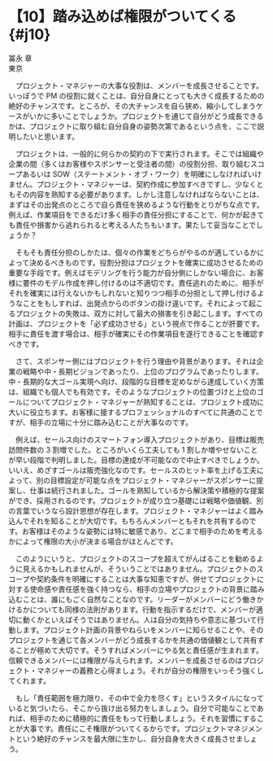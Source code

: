 # 【10】踏み込めば権限がついてくる{#j10}

<div class="author">冨永 章</div>
<div class="author_address">東京</div>

　プロジェクト・マネジャーの大事な役割は、メンバーを成長させることです。いっぽうで PM の役割に就くことは、自分自身にとっても大きく成長するための絶好のチャンスです。ところが、その大チャンスを自ら狭め、縮小してしまうケースがいかに多いことでしょうか。プロジェクトを通じて自分がどう成長できるかは、プロジェクトに取り組む自分自身の姿勢次第であるという点を、ここで説明したいと思います。

　プロジェクトは、一般的に何らかの契約の下で実行されます。そこでは組織や企業の間（多くはお客様やスポンサーと受注者の間）の役割分担、取り組むスコープあるいは SOW（ステートメント・オブ・ワーク）を明確にしなければいけません。プロジェクト・マネジャーは、契約作成に参加すべきですし、少なくともその内容を熟知する必要があります。しかし注意しなければならないことは、まずはその出発点のところで自ら責任を狭めるような行動をとりがちな点です。例えば、作業項目をできるだけ多く相手の責任分担にすることで、何かが起きても責任や損害から逃れられると考える人たちもいます。果たして妥当なことでしょうか？

　そもそも責任分担のしかたは、個々の作業をどちらがやるのが適しているかによって決めるべきものです。役割分担はプロジェクトを確実に成功させるための重要な手段です。例えばモデリングを行う能力が自分側にしかない場合に、お客様に要件のモデル作成を押し付けるのは不適切です。責任逃れのために、相手がそれを確実には行えないかもしれないと知りつつ相手の分担として押し付けるようなことをもしすれば、出発点からのボタンの掛け違いです。それによって起こるプロジェクトの失敗は、双方に対して最大の損害を引き起こします。すべての計画は、プロジェクトを「必ず成功させる」という視点で作ることが肝要です。相手に責任を渡す場合は、相手が確実にその作業項目を遂行できることを確認すべきです。

　さて、スポンサー側にはプロジェクトを行う理由や背景があります。それは企業の戦略や中・長期ビジョンであったり、上位のプログラムであったりします。中・長期的な大ゴール実現へ向け、段階的な目標を定めながら達成していく方策は、組織でも個人でも有効です。そのようなプロジェクトの位置づけと上位のゴールについてプロジェクト・マネジャーが熟知することは、プロジェクト成功に大いに役立ちます。お客様に接するプロフェッショナルのすべてに共通のことですが、相手の立場に十分に踏み込むことが大事なのです。

　例えば、セールス向けのスマートフォン導入プロジェクトがあり、目標は販売訪問件数の 3 割増でした。ところがいくら工夫しても 1 割しか増やせないことが早い段階で判明しました。目標の達成が不可能なので中止すべきでしょうか。いいえ、めざすゴールは販売強化なのです。セールスのヒット率を上げる工夫によって、別の目標設定が可能な点をプロジェクト・マネジャーがスポンサーに提案し、仕事は続行されました。ゴールを熟知しているから解決策や積極的な提案ができ、採用されるのです。プロジェクトが成り立つ基礎には戦略や価値観、別の言葉でいうなら設計思想が存在します。プロジェクト・マネジャーはよく踏み込んでそれを知ることが大切です。もちろんメンバーともそれを共有するのです。お客様はそのような姿勢には特に敏感であり、どこまで相手のためを考えるかによって権限の大小が決まる場合がほとんどです。

　このようにいうと、プロジェクトのスコープを超えてがんばることを勧めるように見えるかもしれませんが、そういうことではありません。プロジェクトのスコープや契約条件を明確にすることは大事な知恵ですが、併せてプロジェクトに対する使命感や責任感を強く持つなら、相手の立場やプロジェクトの背景に踏み込むことは、誰にもごく自然なことなのです。リーダーがメンバーにどう働きかけるかについても同様の法則があります。行動を指示するだけで、メンバーが適切に動くかといえばそうではありません。人は自分の気持ちや意志に基づいて行動します。プロジェクト計画の背景やねらいをメンバーに知らせることや、そのプロジェクトを通じて各メンバーがどう成長するかを共通の価値観として共有することが極めて大切です。そうすればメンバーにやる気と責任感が生まれます。信頼できるメンバーには権限が与えられます。メンバーを成長させるのはプロジェクト・マネジャーの義務と心得ましょう。それが自分の権限をいっそう強くしてくれます。

　もし「責任範囲を極力限り、その中で全力を尽くす」というスタイルになっていると気づいたら、そこから抜け出る努力をしましょう。自分で可能なことであれば、相手のために積極的に責任をもって行動しましょう。それを習慣にすることが大事です。責任にこそ権限がついてくるからです。プロジェクトマネジメントという絶好のチャンスを最大限に生かし、自分自身を大きく成長させましょう。
